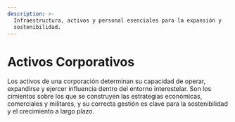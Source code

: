 ```yaml
---
description: >-
  Infraestructura, activos y personal esenciales para la expansión y
  sostenibilidad.
---
```


# Activos Corporativos

Los activos de una corporación determinan su capacidad de operar, expandirse y ejercer influencia dentro del entorno interestelar. Son los cimientos sobre los que se construyen las estrategias económicas, comerciales y militares, y su correcta gestión es clave para la sostenibilidad y el crecimiento a largo plazo.